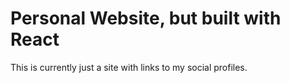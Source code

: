 # Personal Website, but built with React

This is currently just a site with links to my social profiles.
